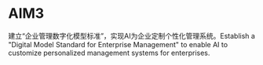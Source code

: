 # AIM3
建立“企业管理数字化模型标准”，实现AI为企业定制个性化管理系统。Establish a "Digital Model Standard for Enterprise Management" to enable AI to customize personalized management systems for enterprises.
